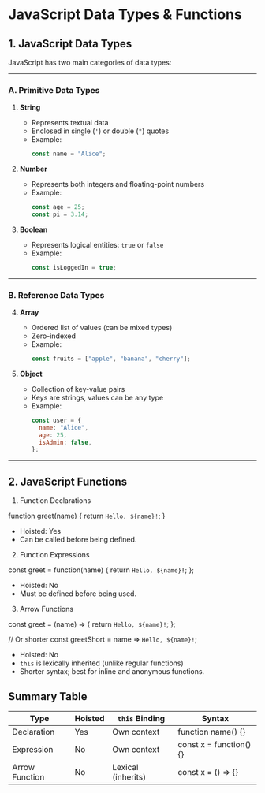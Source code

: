 # JavaScript Data Types & Functions

## 1. JavaScript Data Types

JavaScript has two main categories of data types:

---

### A. Primitive Data Types

1. **String**

   - Represents textual data
   - Enclosed in single (`'`) or double (`"`) quotes
   - Example:
     ```js
     const name = "Alice";
     ```

2. **Number**

   - Represents both integers and floating-point numbers
   - Example:
     ```js
     const age = 25;
     const pi = 3.14;
     ```

3. **Boolean**
   - Represents logical entities: `true` or `false`
   - Example:
     ```js
     const isLoggedIn = true;
     ```

---

### B. Reference Data Types

4. **Array**

   - Ordered list of values (can be mixed types)
   - Zero-indexed
   - Example:
     ```js
     const fruits = ["apple", "banana", "cherry"];
     ```

5. **Object**
   - Collection of key-value pairs
   - Keys are strings, values can be any type
   - Example:
     ```js
     const user = {
       name: "Alice",
       age: 25,
       isAdmin: false,
     };
     ```

---

## 2. JavaScript Functions

1. Function Declarations

function greet(name) {
return `Hello, ${name}!`;
}

- Hoisted: Yes
- Can be called before being defined.

2. Function Expressions

const greet = function(name) {
return `Hello, ${name}!`;
};

- Hoisted: No
- Must be defined before being used.

3. Arrow Functions

const greet = (name) => {
return `Hello, ${name}!`;
};

// Or shorter
const greetShort = name => `Hello, ${name}!`;

- Hoisted: No
- `this` is lexically inherited (unlike regular functions)
- Shorter syntax; best for inline and anonymous functions.

## Summary Table

| Type           | Hoisted | `this` Binding     | Syntax                  |
| -------------- | ------- | ------------------ | ----------------------- |
| Declaration    | Yes     | Own context        | function name() {}      |
| Expression     | No      | Own context        | const x = function() {} |
| Arrow Function | No      | Lexical (inherits) | const x = () => {}      |
